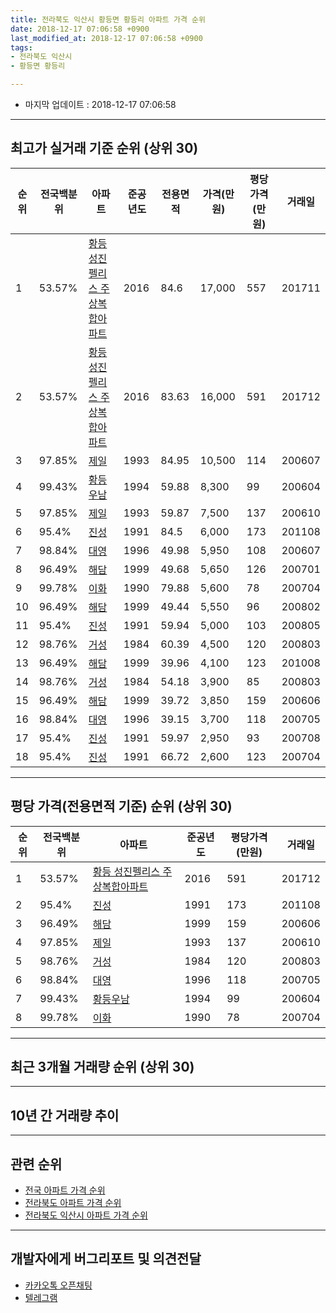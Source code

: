 ```yaml
---
title: 전라북도 익산시 황등면 황등리 아파트 가격 순위
date: 2018-12-17 07:06:58 +0900
last_modified_at: 2018-12-17 07:06:58 +0900
tags:
- 전라북도 익산시
- 황등면 황등리

---
```


* 마지막 업데이트 : 2018-12-17 07:06:58

---

## 최고가 실거래 기준 순위 (상위 30)


|순위|전국백분위|아파트|준공년도|전용면적|가격(만원)|평당가격(만원)|거래일|
|---|---|---|---|---|---|---|---|
|1|53.57%|[황등 성진펠리스 주상복합아파트](https://search.naver.com/search.naver?query=%EC%A0%84%EB%9D%BC%EB%B6%81%EB%8F%84+%EC%9D%B5%EC%82%B0%EC%8B%9C+%ED%99%A9%EB%93%B1%EB%A9%B4+%ED%99%A9%EB%93%B1%EB%A6%AC+%ED%99%A9%EB%93%B1+%EC%84%B1%EC%A7%84%ED%8E%A0%EB%A6%AC%EC%8A%A4+%EC%A3%BC%EC%83%81%EB%B3%B5%ED%95%A9%EC%95%84%ED%8C%8C%ED%8A%B8)|2016|84.6|17,000|557|201711|
|2|53.57%|[황등 성진펠리스 주상복합아파트](https://search.naver.com/search.naver?query=%EC%A0%84%EB%9D%BC%EB%B6%81%EB%8F%84+%EC%9D%B5%EC%82%B0%EC%8B%9C+%ED%99%A9%EB%93%B1%EB%A9%B4+%ED%99%A9%EB%93%B1%EB%A6%AC+%ED%99%A9%EB%93%B1+%EC%84%B1%EC%A7%84%ED%8E%A0%EB%A6%AC%EC%8A%A4+%EC%A3%BC%EC%83%81%EB%B3%B5%ED%95%A9%EC%95%84%ED%8C%8C%ED%8A%B8)|2016|83.63|16,000|591|201712|
|3|97.85%|[제일](https://search.naver.com/search.naver?query=%EC%A0%84%EB%9D%BC%EB%B6%81%EB%8F%84+%EC%9D%B5%EC%82%B0%EC%8B%9C+%ED%99%A9%EB%93%B1%EB%A9%B4+%ED%99%A9%EB%93%B1%EB%A6%AC+%EC%A0%9C%EC%9D%BC)|1993|84.95|10,500|114|200607|
|4|99.43%|[황등우남](https://search.naver.com/search.naver?query=%EC%A0%84%EB%9D%BC%EB%B6%81%EB%8F%84+%EC%9D%B5%EC%82%B0%EC%8B%9C+%ED%99%A9%EB%93%B1%EB%A9%B4+%ED%99%A9%EB%93%B1%EB%A6%AC+%ED%99%A9%EB%93%B1%EC%9A%B0%EB%82%A8)|1994|59.88|8,300|99|200604|
|5|97.85%|[제일](https://search.naver.com/search.naver?query=%EC%A0%84%EB%9D%BC%EB%B6%81%EB%8F%84+%EC%9D%B5%EC%82%B0%EC%8B%9C+%ED%99%A9%EB%93%B1%EB%A9%B4+%ED%99%A9%EB%93%B1%EB%A6%AC+%EC%A0%9C%EC%9D%BC)|1993|59.87|7,500|137|200610|
|6|95.4%|[진성](https://search.naver.com/search.naver?query=%EC%A0%84%EB%9D%BC%EB%B6%81%EB%8F%84+%EC%9D%B5%EC%82%B0%EC%8B%9C+%ED%99%A9%EB%93%B1%EB%A9%B4+%ED%99%A9%EB%93%B1%EB%A6%AC+%EC%A7%84%EC%84%B1)|1991|84.5|6,000|173|201108|
|7|98.84%|[대영](https://search.naver.com/search.naver?query=%EC%A0%84%EB%9D%BC%EB%B6%81%EB%8F%84+%EC%9D%B5%EC%82%B0%EC%8B%9C+%ED%99%A9%EB%93%B1%EB%A9%B4+%ED%99%A9%EB%93%B1%EB%A6%AC+%EB%8C%80%EC%98%81)|1996|49.98|5,950|108|200607|
|8|96.49%|[해담](https://search.naver.com/search.naver?query=%EC%A0%84%EB%9D%BC%EB%B6%81%EB%8F%84+%EC%9D%B5%EC%82%B0%EC%8B%9C+%ED%99%A9%EB%93%B1%EB%A9%B4+%ED%99%A9%EB%93%B1%EB%A6%AC+%ED%95%B4%EB%8B%B4)|1999|49.68|5,650|126|200701|
|9|99.78%|[이화](https://search.naver.com/search.naver?query=%EC%A0%84%EB%9D%BC%EB%B6%81%EB%8F%84+%EC%9D%B5%EC%82%B0%EC%8B%9C+%ED%99%A9%EB%93%B1%EB%A9%B4+%ED%99%A9%EB%93%B1%EB%A6%AC+%EC%9D%B4%ED%99%94)|1990|79.88|5,600|78|200704|
|10|96.49%|[해담](https://search.naver.com/search.naver?query=%EC%A0%84%EB%9D%BC%EB%B6%81%EB%8F%84+%EC%9D%B5%EC%82%B0%EC%8B%9C+%ED%99%A9%EB%93%B1%EB%A9%B4+%ED%99%A9%EB%93%B1%EB%A6%AC+%ED%95%B4%EB%8B%B4)|1999|49.44|5,550|96|200802|
|11|95.4%|[진성](https://search.naver.com/search.naver?query=%EC%A0%84%EB%9D%BC%EB%B6%81%EB%8F%84+%EC%9D%B5%EC%82%B0%EC%8B%9C+%ED%99%A9%EB%93%B1%EB%A9%B4+%ED%99%A9%EB%93%B1%EB%A6%AC+%EC%A7%84%EC%84%B1)|1991|59.94|5,000|103|200805|
|12|98.76%|[거성](https://search.naver.com/search.naver?query=%EC%A0%84%EB%9D%BC%EB%B6%81%EB%8F%84+%EC%9D%B5%EC%82%B0%EC%8B%9C+%ED%99%A9%EB%93%B1%EB%A9%B4+%ED%99%A9%EB%93%B1%EB%A6%AC+%EA%B1%B0%EC%84%B1)|1984|60.39|4,500|120|200803|
|13|96.49%|[해담](https://search.naver.com/search.naver?query=%EC%A0%84%EB%9D%BC%EB%B6%81%EB%8F%84+%EC%9D%B5%EC%82%B0%EC%8B%9C+%ED%99%A9%EB%93%B1%EB%A9%B4+%ED%99%A9%EB%93%B1%EB%A6%AC+%ED%95%B4%EB%8B%B4)|1999|39.96|4,100|123|201008|
|14|98.76%|[거성](https://search.naver.com/search.naver?query=%EC%A0%84%EB%9D%BC%EB%B6%81%EB%8F%84+%EC%9D%B5%EC%82%B0%EC%8B%9C+%ED%99%A9%EB%93%B1%EB%A9%B4+%ED%99%A9%EB%93%B1%EB%A6%AC+%EA%B1%B0%EC%84%B1)|1984|54.18|3,900|85|200803|
|15|96.49%|[해담](https://search.naver.com/search.naver?query=%EC%A0%84%EB%9D%BC%EB%B6%81%EB%8F%84+%EC%9D%B5%EC%82%B0%EC%8B%9C+%ED%99%A9%EB%93%B1%EB%A9%B4+%ED%99%A9%EB%93%B1%EB%A6%AC+%ED%95%B4%EB%8B%B4)|1999|39.72|3,850|159|200606|
|16|98.84%|[대영](https://search.naver.com/search.naver?query=%EC%A0%84%EB%9D%BC%EB%B6%81%EB%8F%84+%EC%9D%B5%EC%82%B0%EC%8B%9C+%ED%99%A9%EB%93%B1%EB%A9%B4+%ED%99%A9%EB%93%B1%EB%A6%AC+%EB%8C%80%EC%98%81)|1996|39.15|3,700|118|200705|
|17|95.4%|[진성](https://search.naver.com/search.naver?query=%EC%A0%84%EB%9D%BC%EB%B6%81%EB%8F%84+%EC%9D%B5%EC%82%B0%EC%8B%9C+%ED%99%A9%EB%93%B1%EB%A9%B4+%ED%99%A9%EB%93%B1%EB%A6%AC+%EC%A7%84%EC%84%B1)|1991|59.97|2,950|93|200708|
|18|95.4%|[진성](https://search.naver.com/search.naver?query=%EC%A0%84%EB%9D%BC%EB%B6%81%EB%8F%84+%EC%9D%B5%EC%82%B0%EC%8B%9C+%ED%99%A9%EB%93%B1%EB%A9%B4+%ED%99%A9%EB%93%B1%EB%A6%AC+%EC%A7%84%EC%84%B1)|1991|66.72|2,600|123|200704|


---

## 평당 가격(전용면적 기준) 순위 (상위 30)


|순위|전국백분위|아파트|준공년도|평당가격(만원)|거래일|
|---|---|---|---|---|---|
|1|53.57%|[황등 성진펠리스 주상복합아파트](https://search.naver.com/search.naver?query=%EC%A0%84%EB%9D%BC%EB%B6%81%EB%8F%84+%EC%9D%B5%EC%82%B0%EC%8B%9C+%ED%99%A9%EB%93%B1%EB%A9%B4+%ED%99%A9%EB%93%B1%EB%A6%AC+%ED%99%A9%EB%93%B1+%EC%84%B1%EC%A7%84%ED%8E%A0%EB%A6%AC%EC%8A%A4+%EC%A3%BC%EC%83%81%EB%B3%B5%ED%95%A9%EC%95%84%ED%8C%8C%ED%8A%B8)|2016|591|201712|
|2|95.4%|[진성](https://search.naver.com/search.naver?query=%EC%A0%84%EB%9D%BC%EB%B6%81%EB%8F%84+%EC%9D%B5%EC%82%B0%EC%8B%9C+%ED%99%A9%EB%93%B1%EB%A9%B4+%ED%99%A9%EB%93%B1%EB%A6%AC+%EC%A7%84%EC%84%B1)|1991|173|201108|
|3|96.49%|[해담](https://search.naver.com/search.naver?query=%EC%A0%84%EB%9D%BC%EB%B6%81%EB%8F%84+%EC%9D%B5%EC%82%B0%EC%8B%9C+%ED%99%A9%EB%93%B1%EB%A9%B4+%ED%99%A9%EB%93%B1%EB%A6%AC+%ED%95%B4%EB%8B%B4)|1999|159|200606|
|4|97.85%|[제일](https://search.naver.com/search.naver?query=%EC%A0%84%EB%9D%BC%EB%B6%81%EB%8F%84+%EC%9D%B5%EC%82%B0%EC%8B%9C+%ED%99%A9%EB%93%B1%EB%A9%B4+%ED%99%A9%EB%93%B1%EB%A6%AC+%EC%A0%9C%EC%9D%BC)|1993|137|200610|
|5|98.76%|[거성](https://search.naver.com/search.naver?query=%EC%A0%84%EB%9D%BC%EB%B6%81%EB%8F%84+%EC%9D%B5%EC%82%B0%EC%8B%9C+%ED%99%A9%EB%93%B1%EB%A9%B4+%ED%99%A9%EB%93%B1%EB%A6%AC+%EA%B1%B0%EC%84%B1)|1984|120|200803|
|6|98.84%|[대영](https://search.naver.com/search.naver?query=%EC%A0%84%EB%9D%BC%EB%B6%81%EB%8F%84+%EC%9D%B5%EC%82%B0%EC%8B%9C+%ED%99%A9%EB%93%B1%EB%A9%B4+%ED%99%A9%EB%93%B1%EB%A6%AC+%EB%8C%80%EC%98%81)|1996|118|200705|
|7|99.43%|[황등우남](https://search.naver.com/search.naver?query=%EC%A0%84%EB%9D%BC%EB%B6%81%EB%8F%84+%EC%9D%B5%EC%82%B0%EC%8B%9C+%ED%99%A9%EB%93%B1%EB%A9%B4+%ED%99%A9%EB%93%B1%EB%A6%AC+%ED%99%A9%EB%93%B1%EC%9A%B0%EB%82%A8)|1994|99|200604|
|8|99.78%|[이화](https://search.naver.com/search.naver?query=%EC%A0%84%EB%9D%BC%EB%B6%81%EB%8F%84+%EC%9D%B5%EC%82%B0%EC%8B%9C+%ED%99%A9%EB%93%B1%EB%A9%B4+%ED%99%A9%EB%93%B1%EB%A6%AC+%EC%9D%B4%ED%99%94)|1990|78|200704|


---

## 최근 3개월 거래량 순위 (상위 30)


<div style="width:100%;">
    <canvas id="deal_count_ranking" height="250"></canvas>
</div>


<script>
new Chart(document.getElementById("deal_count_ranking"), {
    type: 'horizontalBar',
    data: {
        labels: ['해담', '대영', '진성'],
        datasets: [{
            label: '실거래 수',
            data: [7, 3, 1],
            borderColor: "rgba(255, 0, 128, 1)",
            backgroundColor: "rgba(255, 0, 128, 0.5)",
            fill: false,
        }]
    },
    options: {
        responsive: true,
        title: {
            display: true,
            text: '최근 3개월 거래량 순위'
        },
        tooltips: {
            mode: 'index',
            intersect: false,
            callbacks: {
                title: function(tooltipItems, data) {
                    return "실거래 수:";
                },
                label: function(tooltipItem, data) {
                    return data.labels[tooltipItem.index] + ": " + tooltipItem.xLabel;
                }
            }
        },
        hover: {
            mode: 'nearest',
            intersect: true
        },
        scales: {
            xAxes: [{
                display: true,
                scaleLabel: {
                    display: true,
                    labelString: '실거래 수'
                },
                ticks: {
                    suggestedMin: 0,
                }
            }],
            yAxes: [{
                display: true,
                ticks: {
                    autoSkip: false,
                    callback: function(value, index, values) {
                        if (value.length > 15)
                            return value.substr(0, 13) + "...";
                        else
                            return value;
                    }
                },
                scaleLabel: {
                    display: false,
                }
            }]
        }
    }
});

</script>


---

## 10년 간 거래량 추이


<div style="width:100%;">
    <canvas id="deal_progress" height="250"></canvas>
</div>

<script>
new Chart(document.getElementById("deal_progress"), {
    type: 'line',
    data: {
        labels: ['200812','200901','200902','200903','200904','200905','200906','200907','200908','200909','200910','200911','200912','201001','201002','201003','201004','201005','201006','201007','201008','201009','201010','201011','201012','201101','201102','201103','201104','201105','201106','201107','201108','201109','201110','201111','201112','201201','201202','201203','201204','201205','201206','201207','201208','201209','201210','201211','201212','201301','201302','201303','201304','201305','201306','201307','201308','201309','201310','201311','201312','201401','201402','201403','201404','201405','201406','201407','201408','201409','201410','201411','201412','201501','201502','201503','201504','201505','201506','201507','201508','201509','201510','201511','201512','201601','201602','201603','201604','201605','201606','201607','201608','201609','201610','201611','201612','201701','201702','201703','201704','201705','201706','201707','201708','201709','201710','201711','201712','201801','201802','201803','201804','201805','201806','201807','201808','201809','201810','201811','201812'],
        datasets: [{
            label: '실거래 수',
            pointRadius: 1,
            data: [3, 2, 12, 3, 5, 7, 3, 9, 5, 9, 9, 7, 7, 4, 4, 9, 4, 6, 5, 6, 9, 4, 7, 5, 1, 2, 4, 5, 3, 4, 4, 1, 7, 2, 1, 4, 4, 5, 7, 7, 3, 5, 5, 2, 0, 3, 4, 5, 5, 3, 1, 7, 2, 4, 6, 4, 1, 4, 4, 4, 3, 1, 0, 4, 7, 4, 8, 4, 0, 0, 7, 7, 3, 4, 2, 3, 2, 1, 2, 3, 6, 5, 5, 4, 5, 5, 8, 2, 3, 4, 3, 3, 1, 5, 5, 2, 2, 4, 4, 4, 3, 4, 1, 6, 4, 3, 3, 4, 6, 3, 4, 2, 2, 3, 6, 5, 2, 9, 8, 3, 0],
            borderColor: "rgba(255, 201, 14, 1)",
            backgroundColor: "rgba(255, 201, 14, 0.5)",
            fill: true,
        }]
    },
    options: {
        responsive: true,
        title: {
            display: true,
            text: '10년간 거래량 추이'
        },
        tooltips: {
            mode: 'index',
            intersect: false,
        },
        hover: {
            mode: 'nearest',
            intersect: true
        },
        scales: {
            xAxes: [{
                display: true,
                scaleLabel: {
                    display: true,
                    labelString: '년/월'
                }
            }],
            yAxes: [{
                display: true,
                ticks: {
                    suggestedMin: 0,
                },
                scaleLabel: {
                    display: true,
                    labelString: '실거래 수'
                }
            }]
        }
    }
});

</script>


---

## 관련 순위

- [전국 아파트 가격 순위](https://inasie.github.io/apt-ranking/전국)
- [전라북도 아파트 가격 순위](https://inasie.github.io/apt-ranking/전라북도)
- [전라북도 익산시 아파트 가격 순위](https://inasie.github.io/apt-ranking/전라북도-익산시)


---

## 개발자에게 버그리포트 및 의견전달

- [카카오톡 오픈채팅](https://open.kakao.com/o/gLJUAP4)
- [텔레그램](https://t.me/inasie)

